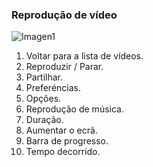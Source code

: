 ### Reprodução de vídeo

![Imagen1](http://static.energysistem.com/images/manuals/42499/56dd9ec82ccfd.jpg)

1. Voltar para a lista de vídeos.
2. Reproduzir / Parar.
3. Partilhar.
4. Preferéncias.
5. Opções.
6. Reprodução de música.
7. Duração.
8. Aumentar o ecrã.
9. Barra de progresso.
10. Tempo decorrido.

